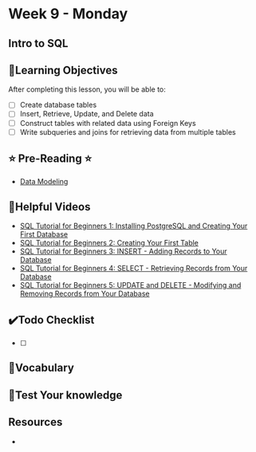 # Week 9 - Monday

## Intro to SQL

## 📍Learning Objectives
After completing this lesson, you will be able to:

- [ ] Create database tables
- [ ] Insert, Retrieve, Update, and Delete data
- [ ] Construct tables with related data using Foreign Keys
- [ ] Write subqueries and joins for retrieving data from multiple tables 

## ⭐️ Pre-Reading ⭐️
- [Data Modeling](https://digitalcrafts.instructure.com/courses/252/pages/reading-data-modeling?module_item_id=23405)


<!-- ## 🟡 Lecture Presentations
- [PostgresSQL](https://dc-houston.herokuapp.com/p2/Postgres/PostgresSQL.html#1)
- [Aggregation](https://dc-houston.herokuapp.com/p2/Postgres/Aggregation.html#1) -->

<!-- ## 🟣Labs  -->

<!-- ## 🟠Homework 

[homework](./homework/) -->

## 🔵Helpful Videos
- [SQL Tutorial for Beginners 1: Installing PostgreSQL and Creating Your First Database](https://www.youtube.com/watch?v=xaWlS9HtWYw)
- [SQL Tutorial for Beginners 2: Creating Your First Table](https://www.youtube.com/watch?v=w4HEVY_GjqY)
- [SQL Tutorial for Beginners 3: INSERT - Adding Records to Your Database](https://www.youtube.com/watch?v=fA0jpjwi4J8)
- [SQL Tutorial for Beginners 4: SELECT - Retrieving Records from Your Database](https://www.youtube.com/watch?v=-FPVPcq28r4)
- [SQL Tutorial for Beginners 5: UPDATE and DELETE - Modifying and Removing Records from Your Database](https://www.youtube.com/watch?v=wva2yMqcB6Q)

## ✔️Todo Checklist
- [ ]

## 🔶Vocabulary

## 🔷Test Your knowledge


## Resources 
- []()



